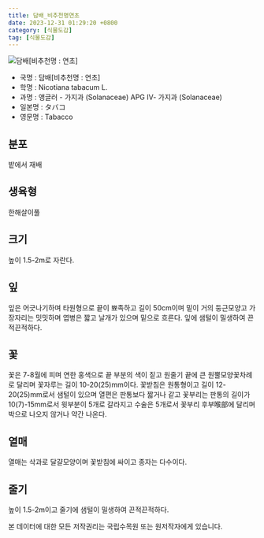 ```yaml
---
title: 담배_비추천명연초
date: 2023-12-31 01:29:20 +0800
category: [식물도감]
tag: [식물도감]
---
```




![담배[비추천명 : 연초]](/fileUpload/plants/basic/Solanaceae/Nicotiana/7897/1_th2.JPG)
- 국명 : 담배[비추천명 : 연초]
- 학명 : Nicotiana tabacum L.
- 과명 : 앵글러 - 가지과 (Solanaceae) APG Ⅳ- 가지과 (Solanaceae)
- 일본명 : タバコ
- 영문명 : Tabacco


## 분포
밭에서 재배
## 생육형
한해살이풀
## 크기
높이 1.5-2m로 자란다.
## 잎
잎은 어긋나기하며 타원형으로 끝이 뾰족하고 길이 50cm이며 밑이 거의 둥근모양고 가장자리는 밋밋하며 엽병은 짧고 날개가 있으며 밑으로 흐른다. 잎에 샘털이 밀생하여 끈적끈적하다.
## 꽃
꽃은 7-8월에 피며 연한 홍색으로 끝 부분의 색이 짙고 원줄기 끝에 큰 원뿔모양꽃차례로 달리며 꽃자루는 길이 10-20(25)mm이다. 꽃받침은 원통형이고 길이 12-20(25)mm로서 샘털이 있으며 열편은 판통보다 짧거나 같고 꽃부리는 판통의 길이가 10(7)-15mm로서 윗부분이 5개로 갈라지고 수술은 5개로서 꽃부리 후부喉部에 달리며 박으로 나오지 않거나 약간 나온다.
## 열매
열매는 삭과로 달걀모양이며 꽃받침에 싸이고 종자는 다수이다.
## 줄기
높이 1.5-2m이고 줄기에 샘털이 밀생하여 끈적끈적하다.






본 데이터에 대한 모든 저작권리는 국립수목원 또는 원저작자에게 있습니다.
